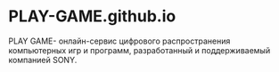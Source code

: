 # PLAY-GAME.github.io
PLAY GAME- онлайн-сервис цифрового распространения компьютерных игр и программ, разработанный и поддерживаемый компанией SONY.
